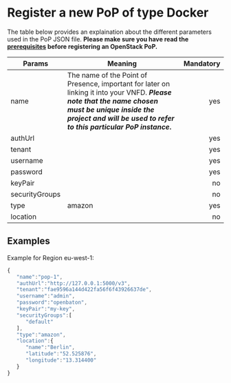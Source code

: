 # Register a new PoP of type Docker

The table below provides an explaination about the different parameters used in the PoP JSON file. 
**Please make sure you have read the [prerequisites][amazon-driver] before registering an OpenStack PoP.**

| Params         | Meaning                                                                                                                                                                                | Mandatory |
|----------------|----------------------------------------------------------------------------------------------------------------------------------------------------------------------------------------|----------:|
| name           | The name of the Point of Presence, important for later on linking it into your VNFD. **_Please note that the name chosen must be unique inside the project and will be used to refer to this particular PoP instance_.**                                                                                                                                                         |       yes |
| authUrl        |  |       yes |
| tenant         |              |       yes |
| username       |  |       yes |
| password       |  |       yes |
| keyPair        |  |       no |
| securityGroups |                                              |        no |
| type           | amazon |       yes |
| location       |                                                      |        no |


## Examples

Example for Region eu-west-1: 

```javascript
{
   "name":"pop-1",
   "authUrl":"http://127.0.0.1:5000/v3",
   "tenant":"fae9596a144d422fa56f6f43926637de",
   "username":"admin",
   "password":"openbaton",
   "keyPair":"my-key",
   "securityGroups":[
      "default"
   ],
   "type":"amazon",
   "location":{
      "name":"Berlin",
      "latitude":"52.525876",
      "longitude":"13.314400"
   }
}
```

[amazon-driver]: amazon-driver.md